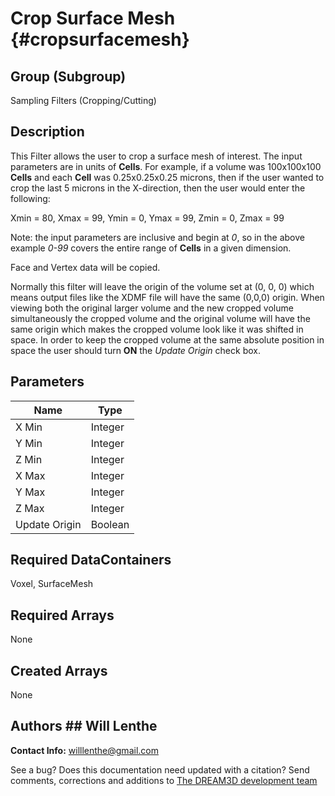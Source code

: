 Crop Surface Mesh {#cropsurfacemesh}
======

## Group (Subgroup) ##
Sampling Filters (Cropping/Cutting)

## Description ##
This Filter allows the user to crop a surface mesh of interest.  The input parameters are in units of **Cells**.  For example, if a volume was 100x100x100 **Cells** and each **Cell** was 0.25x0.25x0.25 microns, then if the user wanted to crop the last 5 microns in the X-direction, then the user would enter the following:

Xmin = 80,
Xmax = 99,
Ymin = 0,
Ymax = 99,
Zmin = 0,
Zmax = 99

Note: the input parameters are inclusive and begin at *0*, so in the above example *0-99* covers the entire range of **Cells** in a given dimension.

Face and Vertex data will be copied.

Normally this filter will leave the origin of the volume set at (0, 0, 0) which means output files like the XDMF file will have the same (0,0,0) origin. When viewing both the original larger volume and the new cropped volume simultaneously the cropped volume and the original volume will have the same origin which makes the cropped volume look like it was shifted in space. In order to keep the cropped volume at the same absolute position in space the user should turn **ON** the _Update Origin_ check box.

## Parameters ##

| Name | Type |
|------|------|
| X Min | Integer |
| Y Min | Integer |
| Z Min | Integer |
| X Max | Integer |
| Y Max | Integer |
| Z Max | Integer |
| Update Origin | Boolean |

## Required DataContainers ##
Voxel, SurfaceMesh

## Required Arrays ##
None

## Created Arrays ##
None

## Authors ## Will Lenthe

**Contact Info:** willlenthe@gmail.com


See a bug? Does this documentation need updated with a citation? Send comments, corrections and additions to [The DREAM3D development team](mailto:dream3d@bluequartz.net?subject=Documentation%20Correction)

